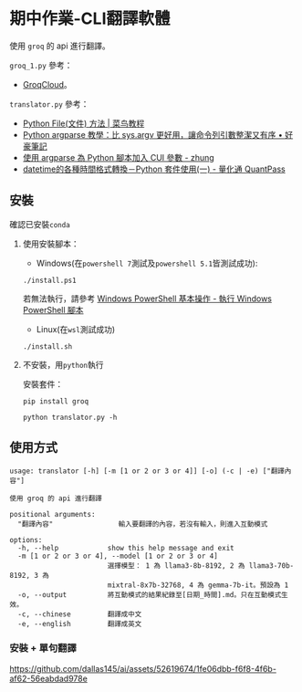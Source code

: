 # 期中作業-CLI翻譯軟體

使用 `groq` 的 api 進行翻譯。

`groq_1.py` 參考：
- [GroqCloud](https://console.groq.com/docs/quickstart)。

`translator.py` 參考：
- [Python File(文件) 方法 | 菜鸟教程](https://www.runoob.com/python/file-methods.html)
- [Python argparse 教學：比 sys.argv 更好用，讓命令列引數整潔又有序 • 好豪筆記](https://haosquare.com/python-argparse/)
- [使用 argparse 為 Python 腳本加入 CUI 參數 - zhung](https://zhung.com.tw/article/使用-argparse-為-python-腳本加入-cui-參數%2f)
- [datetime的各種時間格式轉換－Python 套件使用(一) - 量化通 QuantPass](https://quantpass.org/python_datetime/)

## 安裝

確認已安裝`conda`

1. 使用安裝腳本：
    * Windows(在`powershell 7`測試及`powershell 5.1`皆測試成功):
    ```
    ./install.ps1
    ```
    若無法執行，請參考 [Windows PowerShell 基本操作 - 執行 Windows PowerShell 腳本](https://ithelp.ithome.com.tw/m/articles/10028377)

    * Linux(在`wsl`測試成功)
    ```
    ./install.sh
    ```

2. 不安裝，用`python`執行

    安裝套件：
    ```
    pip install groq
    ```

    ```
    python translator.py -h
    ```

## 使用方式

```
usage: translator [-h] [-m [1 or 2 or 3 or 4]] [-o] (-c | -e) ["翻譯內容"]

使用 groq 的 api 進行翻譯

positional arguments:
  "翻譯內容"                輸入要翻譯的內容，若沒有輸入，則進入互動模式

options:
  -h, --help            show this help message and exit
  -m [1 or 2 or 3 or 4], --model [1 or 2 or 3 or 4]
                        選擇模型： 1 為 llama3-8b-8192, 2 為 llama3-70b-8192, 3 為
                        mixtral-8x7b-32768, 4 為 gemma-7b-it。預設為 1
  -o, --output          將互動模式的結果紀錄至[日期_時間].md。只在互動模式生效。
  -c, --chinese         翻譯成中文
  -e, --english         翻譯成英文
```

### 安裝 + 單句翻譯


https://github.com/dallas145/ai/assets/52619674/1fe06dbb-f6f8-4f6b-af62-56eabdad978e

